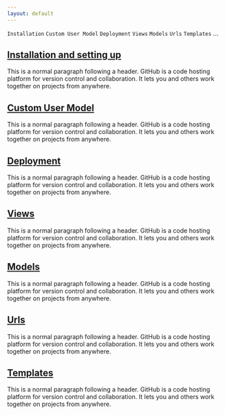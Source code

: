 ```yaml
---
layout: default
---
```


`Installation` `Custom User Model` `Deployment` `Views` `Models` `Urls` `Templates` ...

## [Installation and setting up](./pages/dj_installation.md)

This is a normal paragraph following a header. GitHub is a code hosting platform for version control and collaboration. It lets you and others work together on projects from anywhere.

## [Custom User Model](./pages/dj_customuser.md)

This is a normal paragraph following a header. GitHub is a code hosting platform for version control and collaboration. It lets you and others work together on projects from anywhere.

## [Deployment](./pages/dj_deployment.md)

This is a normal paragraph following a header. GitHub is a code hosting platform for version control and collaboration. It lets you and others work together on projects from anywhere.

## [Views](./pages/dj_installation.md)

This is a normal paragraph following a header. GitHub is a code hosting platform for version control and collaboration. It lets you and others work together on projects from anywhere.

## [Models](./pages/dj_installation.md)

This is a normal paragraph following a header. GitHub is a code hosting platform for version control and collaboration. It lets you and others work together on projects from anywhere.

## [Urls](./pages/dj_installation.md)

This is a normal paragraph following a header. GitHub is a code hosting platform for version control and collaboration. It lets you and others work together on projects from anywhere.

## [Templates](./pages/dj_installation.md)

This is a normal paragraph following a header. GitHub is a code hosting platform for version control and collaboration. It lets you and others work together on projects from anywhere.

 
 
